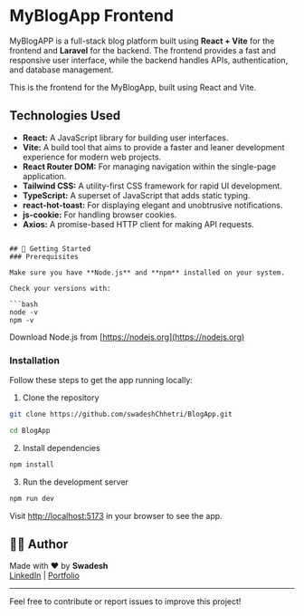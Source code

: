 # MyBlogApp Frontend

MyBlogAPP is a full-stack blog platform built using **React + Vite** for the frontend and **Laravel** for the backend. The frontend provides a fast and responsive user interface, while the backend handles APIs, authentication, and database management.

This is the frontend for the MyBlogApp, built using React and Vite.

## Technologies Used

* **React:** A JavaScript library for building user interfaces.
* **Vite:** A build tool that aims to provide a faster and leaner development experience for modern web projects.
* **React Router DOM:** For managing navigation within the single-page application.
* **Tailwind CSS:** A utility-first CSS framework for rapid UI development.
* **TypeScript:** A superset of JavaScript that adds static typing.
* **react-hot-toast:** For displaying elegant and unobtrusive notifications.
* **js-cookie:** For handling browser cookies.
* **Axios:** A promise-based HTTP client for making API requests.


```

## 🚀 Getting Started
### Prerequisites

Make sure you have **Node.js** and **npm** installed on your system.

Check your versions with:

```bash
node -v
npm -v
```

Download Node.js from [https://nodejs.org](https://nodejs.org)

### Installation

Follow these steps to get the app running locally:

1. Clone the repository

```bash
git clone https://github.com/swadeshChhetri/BlogApp.git

cd BlogApp
```

2. Install dependencies

```bash
npm install
```

3. Run the development server

```bash
npm run dev
```

Visit [http://localhost:5173](http://localhost:5173) in your browser to see the app.

## 🙋‍♂️ Author

Made with ❤️ by **Swadesh**  
[LinkedIn](www.linkedin.com/in/swadeshchhetri) | [Portfolio](https://myportfolio-weld-omega.vercel.app/)

---

Feel free to contribute or report issues to improve this project!

